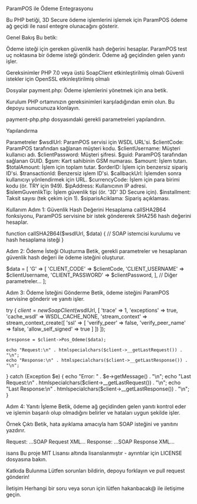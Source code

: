 ParamPOS ile Ödeme Entegrasyonu

Bu PHP betiği, 3D Secure ödeme işlemlerini işlemek için ParamPOS ödeme ağ geçidi ile nasıl entegre olunacağını gösterir.

Genel Bakış
Bu betik:

Ödeme isteği için gereken güvenlik hash değerini hesaplar.
ParamPOS test uç noktasına bir ödeme isteği gönderir.
Ödeme ağ geçidinden gelen yanıtı işler.

Gereksinimler
PHP 7.0 veya üstü
SoapClient etkinleştirilmiş olmalı
Güvenli istekler için OpenSSL etkinleştirilmiş olmalı

Dosyalar
payment.php: Ödeme işlemlerini yönetmek için ana betik.

Kurulum
PHP ortamınızın gereksinimleri karşıladığından emin olun.
Bu depoyu sunucunuza klonlayın.

payment-php.php dosyasındaki gerekli parametreleri yapılandırın.

Yapılandırma

Parametreler
$wsdlUrl: ParamPOS servisi için WSDL URL'si.
$clientCode: ParamPOS tarafından sağlanan müşteri kodu.
$clientUsername: Müşteri kullanıcı adı.
$clientPassword: Müşteri şifresi.
$guid: ParamPOS tarafından sağlanan GUID.
$gsm: Kart sahibinin GSM numarası.
$amount: İşlem tutarı.
$totalAmount: İşlem için toplam tutar.
$orderID: İşlem için benzersiz sipariş ID'si.
$transactionId: Benzersiz işlem ID'si.
$callbackUrl: İşlemden sonra kullanıcıyı yönlendirmek için URL.
$currencyCode: İşlem için para birimi kodu (ör. TRY için 949).
$ipAddress: Kullanıcının IP adresi.
$islemGuvenlikTip: İşlem güvenlik tipi (ör. '3D' 3D Secure için).
$installment: Taksit sayısı (tek çekim için 1).
$siparisAciklama: Sipariş açıklaması.

Kullanım
Adım 1: Güvenlik Hash Değerini Hesaplama
callSHA2B64 fonksiyonu, ParamPOS servisine bir istek göndererek SHA256 hash değerini hesaplar.

function callSHA2B64($wsdlUrl, $data) {
    // SOAP istemcisi kurulumu ve hash hesaplama isteği
}

Adım 2: Ödeme İsteği Oluşturma
Betik, gerekli parametreler ve hesaplanan güvenlik hash değeri ile ödeme isteğini oluşturur.

$data = [
    'G' => [
        'CLIENT_CODE' => $clientCode,
        'CLIENT_USERNAME' => $clientUsername,
        'CLIENT_PASSWORD' => $clientPassword,
    ],
    // Diğer parametreler...
];

Adım 3: Ödeme İsteğini Gönderme
Betik, ödeme isteğini ParamPOS servisine gönderir ve yanıtı işler.

try {
    $client = new SoapClient($wsdlUrl, [
        'trace' => 1,
        'exceptions' => true,
        'cache_wsdl' => WSDL_CACHE_NONE,
        'stream_context' => stream_context_create([
            'ssl' => [
                'verify_peer' => false,
                'verify_peer_name' => false,
                'allow_self_signed' => true
            ]
        ])
    ]);

    $response = $client->Pos_Odeme($data);

    echo "Request:\n" . htmlspecialchars($client->__getLastRequest()) . "\n";
    echo "Response:\n" . htmlspecialchars($client->__getLastResponse()) . "\n";

} catch (Exception $e) {
    echo "Error: " . $e->getMessage() . "\n";
    echo "Last Request:\n" . htmlspecialchars($client->__getLastRequest()) . "\n";
    echo "Last Response:\n" . htmlspecialchars($client->__getLastResponse()) . "\n";
}

Adım 4: Yanıtı İşleme
Betik, ödeme ağ geçidinden gelen yanıtı kontrol eder ve işlemin başarılı olup olmadığını belirler ve hataları uygun şekilde işler.

Örnek Çıktı
Betik, hata ayıklama amacıyla ham SOAP isteğini ve yanıtını yazdırır.

Request:
...SOAP Request XML...
Response:
...SOAP Response XML...


isans
Bu proje MIT Lisansı altında lisanslanmıştır - ayrıntılar için LICENSE dosyasına bakın.

Katkıda Bulunma
Lütfen sorunları bildirin, depoyu forklayın ve pull request gönderin!

İletişim
Herhangi bir soru veya sorun için lütfen hakanbacak@ ile iletişime geçin.


